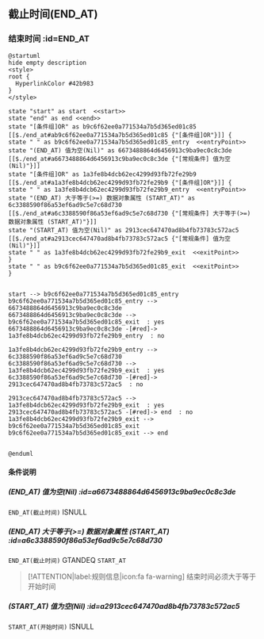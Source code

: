 ## 截止时间(END_AT) <!-- {docsify-ignore-all} -->

   

### 结束时间 :id=END_AT

```plantuml
@startuml
hide empty description
<style>
root {
  HyperlinkColor #42b983
}
</style>

state "start" as start  <<start>>
state "end" as end <<end>>
state "[条件组]OR" as b9c6f62ee0a771534a7b5d365ed01c85 [[$./end_at#ab9c6f62ee0a771534a7b5d365ed01c85 {"[条件组]OR"}]] {
state " " as b9c6f62ee0a771534a7b5d365ed01c85_entry  <<entryPoint>>
state "(END_AT) 值为空(Nil)" as 6673488864d6456913c9ba9ec0c8c3de [[$./end_at#a6673488864d6456913c9ba9ec0c8c3de {"[常规条件] 值为空(Nil)"}]]
state "[条件组]OR" as 1a3fe8b4dcb62ec4299d93fb72fe29b9 [[$./end_at#a1a3fe8b4dcb62ec4299d93fb72fe29b9 {"[条件组]OR"}]] {
state " " as 1a3fe8b4dcb62ec4299d93fb72fe29b9_entry  <<entryPoint>>
state "(END_AT) 大于等于(>=) 数据对象属性 (START_AT)" as 6c3388590f86a53ef6ad9c5e7c68d730 [[$./end_at#a6c3388590f86a53ef6ad9c5e7c68d730 {"[常规条件] 大于等于(>=) 数据对象属性 (START_AT)"}]]
state "(START_AT) 值为空(Nil)" as 2913cec647470ad8b4fb73783c572ac5 [[$./end_at#a2913cec647470ad8b4fb73783c572ac5 {"[常规条件] 值为空(Nil)"}]]
state " " as 1a3fe8b4dcb62ec4299d93fb72fe29b9_exit  <<exitPoint>>
}
state " " as b9c6f62ee0a771534a7b5d365ed01c85_exit  <<exitPoint>>
}


start --> b9c6f62ee0a771534a7b5d365ed01c85_entry 
b9c6f62ee0a771534a7b5d365ed01c85_entry --> 6673488864d6456913c9ba9ec0c8c3de 
6673488864d6456913c9ba9ec0c8c3de --> b9c6f62ee0a771534a7b5d365ed01c85_exit  : yes
6673488864d6456913c9ba9ec0c8c3de -[#red]-> 1a3fe8b4dcb62ec4299d93fb72fe29b9_entry  : no

1a3fe8b4dcb62ec4299d93fb72fe29b9_entry --> 6c3388590f86a53ef6ad9c5e7c68d730 
6c3388590f86a53ef6ad9c5e7c68d730 --> 1a3fe8b4dcb62ec4299d93fb72fe29b9_exit  : yes
6c3388590f86a53ef6ad9c5e7c68d730 -[#red]-> 2913cec647470ad8b4fb73783c572ac5  : no

2913cec647470ad8b4fb73783c572ac5 --> 1a3fe8b4dcb62ec4299d93fb72fe29b9_exit  : yes
2913cec647470ad8b4fb73783c572ac5 -[#red]-> end  : no
1a3fe8b4dcb62ec4299d93fb72fe29b9_exit --> b9c6f62ee0a771534a7b5d365ed01c85_exit 
b9c6f62ee0a771534a7b5d365ed01c85_exit --> end 


@enduml
```

#### 条件说明

##### (END_AT) 值为空(Nil) :id=a6673488864d6456913c9ba9ec0c8c3de



`END_AT(截止时间)` ISNULL 

##### (END_AT) 大于等于(>=) 数据对象属性 (START_AT) :id=a6c3388590f86a53ef6ad9c5e7c68d730



`END_AT(截止时间)` GTANDEQ  `START_AT`

> [!ATTENTION|label:规则信息|icon:fa fa-warning]
> 结束时间必须大于等于开始时间


##### (START_AT) 值为空(Nil) :id=a2913cec647470ad8b4fb73783c572ac5



`START_AT(开始时间)` ISNULL 







